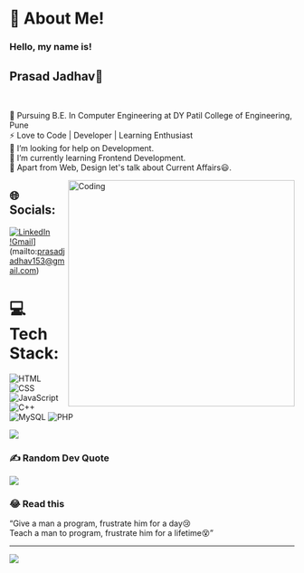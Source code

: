 # 💫 About Me!
### Hello, my name is!<br>
## Prasad Jadhav👋<br>
<br>

🔭 Pursuing B.E. In Computer Engineering at DY Patil College of Engineering, Pune <br>⚡ Love to Code | Developer | Learning Enthusiast <br>🤝 I’m looking for help on Development.<br>🌱 I’m  currently learning Frontend Development.<br>💬 Apart from Web, Design let's talk about Current Affairs:smiley:.<br>

<img align="right" alt="Coding" width="400" src="https://cdn.dribbble.com/users/1059583/screenshots/4171367/coding-freak.gif">

## 🌐 Socials:
[![LinkedIn](https://img.shields.io/badge/LinkedIn-%230077B5.svg?logo=linkedin&logoColor=white)](https://www.linkedin.com/in/prasad-jadhav-610668228/)
[!Gmail](https://img.shields.io/badge/prasadjadhav153%40gmail.com-%23D14836.svg?style=for-the-badge&logo=gmail&logoColor=white)](mailto:prasadjadhav153@gmail.com)



# 💻 Tech Stack:
![HTML](https://img.shields.io/badge/HTML-%23E34F26.svg?style=for-the-badge&logo=html5&logoColor=white)
![CSS](https://img.shields.io/badge/CSS-%231572B6.svg?style=for-the-badge&logo=css3&logoColor=white)
![JavaScript](https://img.shields.io/badge/JavaScript-%23F7DF1E.svg?style=for-the-badge&logo=javascript&logoColor=black)
![C++](https://img.shields.io/badge/c++-%2300599C.svg?style=for-the-badge&logo=c%2B%2B&logoColor=white)
![MySQL](https://img.shields.io/badge/mysql-%2300f.svg?style=for-the-badge&logo=mysql&logoColor=white) 
![PHP](https://img.shields.io/badge/PHP-%234F5B93.svg?style=for-the-badge&logo=php&logoColor=white)

![](https://github-readme-streak-stats.herokuapp.com/?user=prasadjadhav153&theme=dark&hide_border=false)<br/>

### ✍️ Random Dev Quote
![](https://quotes-github-readme.vercel.app/api?type=horizontal&theme=radical)

### 😂 Read this<br>
“Give a man a program, frustrate him for a day😢<br>
Teach a man to program, frustrate him for a lifetime😵”

---
[![](https://visitcount.itsvg.in/api?id=vishakha0411&icon=0&color=1)](https://visitcount.itsvg.in)
